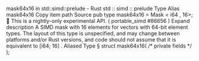 mask64x16 in std::simd::prelude - Rust
std
::
simd
::
prelude
Type Alias
mask64x16
Copy item path
Source
pub type mask64x16 =
Mask
<
i64
, 16>;
🔬
This is a nightly-only experimental API. (
portable_simd
#86656
)
Expand description
A SIMD mask with 16 elements for vectors with 64-bit element types.
The layout of this type is unspecified, and may change between platforms and/or Rust versions, and code should not assume that it is equivalent to
[i64; 16]
.
Aliased Type
§
struct mask64x16(
/* private fields */
);
